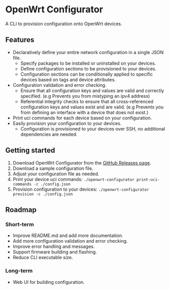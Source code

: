 # OpenWrt Configurator

A CLI to provision configuration onto OpenWrt devices.

## Features

- Declaratively define your entire network configuration in a single JSON file.
  - Specify packages to be installed or uninstalled on your devices.
  - Define configuration sections to be provisioned to your devices.
  - Configuration sections can be conditionally applied to specific devices based on tags and device attributes.
- Configuration validation and error checking.
  - Ensure that all configuration keys and values are valid and correctly specified. (e.g Prevents you from mistyping an ipv4 address)
  - Referential integrity checks to ensure that all cross-referenced configuration keys and values exist and are valid. (e.g Prevents you from defining an interface with a device that does not exist.)
- Print uci commands for each device based on your configuration.
- Easily provision your configuration to your devices.
  - Configuration is provisioned to your devices over SSH, no additional dependencies are needed.

## Getting started

1. Download OpenWrt Configurator from the [GitHub Releases page](https://github.com/jasrusable/openwrt-configurator/releases).
2. Download a sample configuration file.
3. Adjust your configuration file as needed.
4. Print your device uci commands: `./openwrt-configurator print-uci-commands -c ./config.json`
5. Provision configuration to your devices: `./openwrt-configurator provision -c ./config.json`

## Roadmap

### Short-term

- Improve README.md and add more documentation.
- Add more configuration validation and error checking.
- Improve error handling and messages.
- Support firmware building and flashing.
- Reduce CLI executable size.

### Long-term

- Web UI for building configuration.
